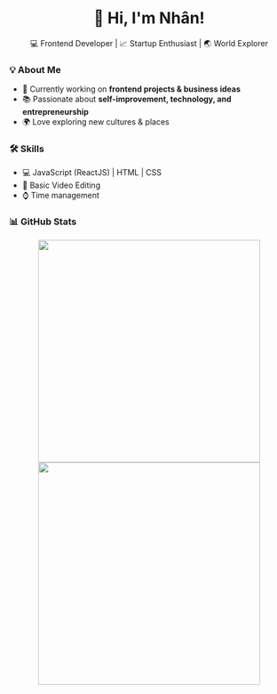 <h1 align="center">🚀 Hi, I'm Nhân!</h1>
<p align="center">
  💻 Frontend Developer | 📈 Startup Enthusiast | 🌏 World Explorer
</p>

### 💡 About Me  
- 🚀 Currently working on **frontend projects & business ideas**  
- 📚 Passionate about **self-improvement, technology, and entrepreneurship**  
- 🌍 Love exploring new cultures & places  

### 🛠 Skills  
- 💻 JavaScript (ReactJS) | HTML | CSS  
- 🎥 Basic Video Editing  
- ⌚ Time management  

### 📊 GitHub Stats  
<p align="center">
  <img src="https://github-readme-stats.vercel.app/api?username=nhannguyencodegym43&show_icons=true&theme=radical" width="400" />
  <img src="https://github-readme-stats.vercel.app/api/top-langs/?username=nhannguyencodegym43&layout=compact" width="400" />
</p>
